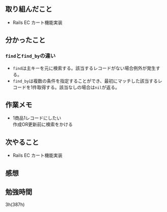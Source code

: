 ## 取り組んだこと
- Rails EC  カート機能実装

## 分かったこと

### `find`と`find_by`の違い

- `find`は主キーを元に検索する。該当するレコードがない場合例外が発生する。
- `find_by`は複数の条件を指定することができ、最初にマッチした該当するレコードを1件取得する。該当なしの場合は`nil`が返る。


## 作業メモ
- 1商品1レコードにしたい<br>作成OR更新前に検索をかける

## 次やること
- Rails EC  カート機能実装

## 感想


## 勉強時間
3h(387h)